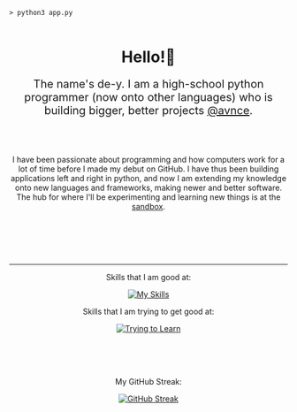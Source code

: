
  <code>> python3 app.py</code><br><br>
  
<div align="center">
  
  <h1> Hello!👋 </h1>
  <p style="font-size: 20px">The name's de-y. I am a high-school python programmer (now onto other languages) who is building bigger, better projects <a href="https://github.com/avnce">@avnce</a>.</p>
  
  <br><br>
  <p> I have been passionate about programming and how computers work for a lot of time before I made my debut on GitHub. I have thus been building applications left and right in python, and now I am extending my knowledge onto new languages and frameworks, making newer and better software. The hub for where I'll be experimenting and learning new things is at the <a href="https://github.com/De-y/d-Sandbox">sandbox</a>.</p> <br> <br>
<br><br>
<hr>
<div style="display:block;">
<div style="display:inline;">
  <p>Skills that I am good at: </p>  

  [![My Skills](https://skillicons.dev/icons?i=python,javascript,html,css,vue,nuxt,flask,bootstrap,tailwind,nginx,prisma,pr,ai&theme=light&perline=5&size=100)](https://skillicons.dev)
</div>
<div style="display:inline;">
  <p>Skills that I am trying to get good at:</p>

  [![Trying to Learn](https://skillicons.dev/icons?i=cpp,tensorflow,ps,nodejs&theme=light&perline=5&size=100)](https://skillicons.dev)
  
</div>
</div>
<br>
<br> <br>
  <p> My GitHub Streak: </p>
  
[![GitHub Streak](https://streak-stats.demolab.com?user=De-y&theme=dark&hide_border=true)](https://git.io/streak-stats)

</div>
